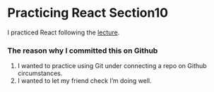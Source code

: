 # Practicing React Section10

I practiced React following the [lecture](https://www.udemy.com/course/best-react/).


### The reason why I committed this on Github 
1. I wanted to practice using Git under connecting a repo on Github circumstances.
2. I wanted to let my friend check I’m doing well.




